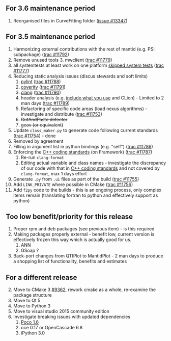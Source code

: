 For 3.6 maintenance period
--------------------------
1. Reorganised files in CurveFitting folder ([issue #13347](https://github.com/mantidproject/mantid/issues/13347))

For 3.5 maintenance period
--------------------------
1. Harmonizing external contributions with the rest of mantid (e.g. PSI subpackage) ([trac #11792](http://trac.mantidproject.org/mantid/ticket/11792))
1. Remove unused tools
   3. mwclient ([trac #11779](http://trac.mantidproject.org/mantid/ticket/11779))
1. all systemtests at least work on one platform [skipped system tests](http://developer.mantidproject.org/systemtests/) ([trac #11777](http://trac.mantidproject.org/mantid/ticket/11777))
1. Reducing static analysis issues (discus stewards and soft limits)
   1. [pylint](http://builds.mantidproject.org/job/pylint_master) ([trac #11788](http://trac.mantidproject.org/mantid/ticket/11788))
   2. [coverity](https://scan.coverity.com/projects/335) ([trac #11791](http://trac.mantidproject.org/mantid/ticket/11791))
   3. [clang](http://builds.mantidproject.org/job/master_clean-clang/) ([trac #11790](http://trac.mantidproject.org/mantid/ticket/11790))
   6. header analysis (e.g. [include what you use](http://www.mantidproject.org/IWYU) and CLion) - Limited to 2 man days ([trac #11789](http://trac.mantidproject.org/mantid/ticket/11789))
   7. Refactoring of specific code areas (load nexus algorithms) - investigate and distribute ([trac #11753](http://trac.mantidproject.org/mantid/ticket/11753))
   4. ~~CutAndPaste detector~~
   5. ~~gcov (or equivalent)~~
1. Update `class_maker.py` to generate code following current standards ([trac #11754](http://trac.mantidproject.org/mantid/ticket/11754)) - done
1. Removed by agreement
1. Filling in argument list in python bindings (e.g. "self") ([trac #11786](http://trac.mantidproject.org/mantid/ticket/11786))
1. Enforcing the [C++ coding standards](http://www.mantidproject.org/C%2B%2B_Coding_Standards) (on Framework) ([trac #11787](http://trac.mantidproject.org/mantid/ticket/11787))
   1. Re-run `clang-format`
   1. Editing actual variable and class names - investigate the discrepancy of our code with that in [C++ coding standards](http://www.mantidproject.org/C%2B%2B_Coding_Standards) and not covered by `clang-format`, max 1 days effort
1. Generate `.py` from `.ui` files as part of the build ([trac #11755](http://trac.mantidproject.org/mantid/ticket/11755))
1. Add `LINK_PRIVATE` where possible in CMake ([trac #11756](http://trac.mantidproject.org/mantid/ticket/11756))
1. Add `f2py` code to the builds - this is an ongoing process, only complex items remain (translating fortran to python and effectively support as python)

Too low benefit/priority for this release
-----------------------------------------
1. Proper rpm and deb packages (see previous item) - is this required
1. Making packages properly external - benefit low, current version is effectively frozen this way which is actually good for us.
   1. ANN
   2. GSoap ?
1. Back-port changes from QTIPlot to MantidPlot - 2 man days to produce a shopping list of functionality, benefits and estimates

   
For a different release
-----------------------
2. Move to CMake 3 [#9362](http://trac.mantidproject.org/mantid/ticket/9362), rework cmake as a whole, re-examine the package structure
2. Move to Qt 5
3. Move to Python 3
4. Move to visual studio 2015 community edition
5. Investigate breaking issues with updated dependencies
    1. [Poco 1.6](http://trac.mantidproject.org/mantid/ticket/10976)
    2. oce 0.17 or OpenCascade 6.8
    3. iPython 3.0
